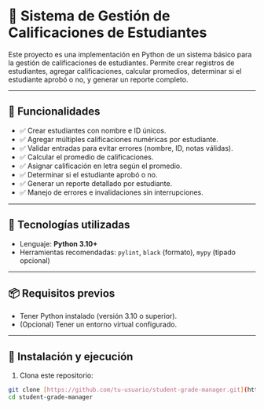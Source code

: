 # 📘 Sistema de Gestión de Calificaciones de Estudiantes

Este proyecto es una implementación en Python de un sistema básico para la gestión de calificaciones de estudiantes. Permite crear registros de estudiantes, agregar calificaciones, calcular promedios, determinar si el estudiante aprobó o no, y generar un reporte completo.

---

## 🚀 Funcionalidades

- ✅ Crear estudiantes con nombre e ID únicos.
- ✅ Agregar múltiples calificaciones numéricas por estudiante.
- ✅ Validar entradas para evitar errores (nombre, ID, notas válidas).
- ✅ Calcular el promedio de calificaciones.
- ✅ Asignar calificación en letra según el promedio.
- ✅ Determinar si el estudiante aprobó o no.
- ✅ Generar un reporte detallado por estudiante.
- ✅ Manejo de errores e invalidaciones sin interrupciones.

---

## 🧰 Tecnologías utilizadas

- Lenguaje: **Python 3.10+**
- Herramientas recomendadas: `pylint`, `black` (formato), `mypy` (tipado opcional)

---

## 📦 Requisitos previos

- Tener Python instalado (versión 3.10 o superior).
- (Opcional) Tener un entorno virtual configurado.

---

## 🔧 Instalación y ejecución

1. Clona este repositorio:

```bash
git clone [https://github.com/tu-usuario/student-grade-manager.git](https://github.com/GiancarloAyrton/tallercodingstandards.git)
cd student-grade-manager
